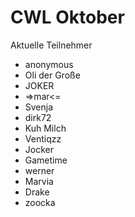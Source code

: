 # CWL Oktober
Aktuelle Teilnehmer

- anonymous
- Oli der Große
- JOKER
- =>mar<=
- Svenja
- dirk72
- Kuh Milch
- Ventiqzz
- Jocker
- Gametime
- werner
- Marvia
- Drake
- zoocka
